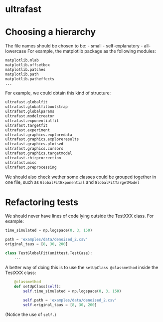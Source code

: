 # ultrafast

# Choosing a hierarchy
The file names should be chosen to be:
	- small
	- self-explanatory
	- all-lowercase
For example, the matplotlib package as the following modules:
```python
matplotlib.mlab
matplotlib.offsetbox
matplotlib.patches
matplotlib.path
matplotlib.patheffects
...
```
For example, we could obtain this kind of structure:
```python
ultrafast.globalfit
ultrafast.globalfitbootstrap
ultrafast.globalparams
ultrafast.modelcreator
ultrafast.exponentialfit
ultrafast.targetfit
ultrafast.experiment
ultrafast.graphics.exploredata
ultrafast.graphics.exploreresults
ultrafast.graphics.plotsvd
ultrafast.graphics.cursors
ultrafast.graphics.targetmodel
ultrafast.chirpcorrection
ultrafast.misc
ultrafast.preprocessing

```
We should  also check wether some classes could be grouped together in one file, such as `GlobalFitExponential` and `GlobalFitTargetModel`
# Refactoring tests
We should never have lines of code lying outside the TestXXX class. For example:
```python
time_simulated = np.logspace(0, 3, 150)

path = 'examples/data/denoised_2.csv'
original_taus = [8, 30, 200]

class TestGlobalFit(unittest.TestCase):
    ...
```

A better way of doing this is to use the `setUpClass @classmethod` inside the TestXXX class:
```python
    @classmethod
    def setUpClass(self):
		self.time_simulated = np.logspace(0, 3, 150)
		
		self.path = 'examples/data/denoised_2.csv'
		self.original_taus = [8, 30, 200]
```
(Notice the use of `self.`)